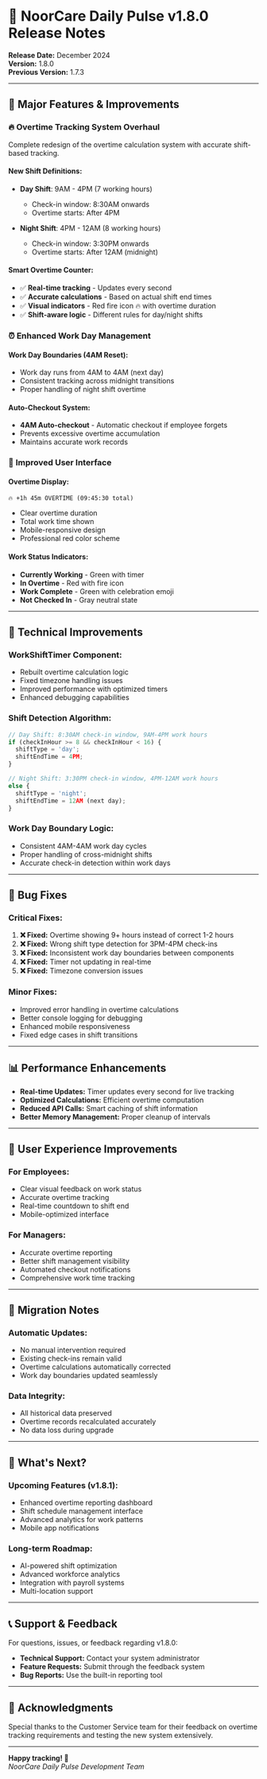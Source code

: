 # 🚀 NoorCare Daily Pulse v1.8.0 Release Notes

**Release Date:** December 2024  
**Version:** 1.8.0  
**Previous Version:** 1.7.3

---

## 🎯 **Major Features & Improvements**

### 🔥 **Overtime Tracking System Overhaul**
Complete redesign of the overtime calculation system with accurate shift-based tracking.

#### **New Shift Definitions:**
- **Day Shift**: 9AM - 4PM (7 working hours)
  - Check-in window: 8:30AM onwards
  - Overtime starts: After 4PM
  
- **Night Shift**: 4PM - 12AM (8 working hours)  
  - Check-in window: 3:30PM onwards
  - Overtime starts: After 12AM (midnight)

#### **Smart Overtime Counter:**
- ✅ **Real-time tracking** - Updates every second
- ✅ **Accurate calculations** - Based on actual shift end times
- ✅ **Visual indicators** - Red fire icon 🔥 with overtime duration
- ✅ **Shift-aware logic** - Different rules for day/night shifts

### ⏰ **Enhanced Work Day Management**

#### **Work Day Boundaries (4AM Reset):**
- Work day runs from 4AM to 4AM (next day)
- Consistent tracking across midnight transitions
- Proper handling of night shift overtime

#### **Auto-Checkout System:**
- **4AM Auto-checkout** - Automatic checkout if employee forgets
- Prevents excessive overtime accumulation
- Maintains accurate work records

### 🎨 **Improved User Interface**

#### **Overtime Display:**
```
🔥 +1h 45m OVERTIME (09:45:30 total)
```
- Clear overtime duration
- Total work time shown
- Mobile-responsive design
- Professional red color scheme

#### **Work Status Indicators:**
- **Currently Working** - Green with timer
- **In Overtime** - Red with fire icon
- **Work Complete** - Green with celebration emoji
- **Not Checked In** - Gray neutral state

---

## 🔧 **Technical Improvements**

### **WorkShiftTimer Component:**
- Rebuilt overtime calculation logic
- Fixed timezone handling issues
- Improved performance with optimized timers
- Enhanced debugging capabilities

### **Shift Detection Algorithm:**
```typescript
// Day Shift: 8:30AM check-in window, 9AM-4PM work hours
if (checkInHour >= 8 && checkInHour < 16) {
  shiftType = 'day';
  shiftEndTime = 4PM;
}

// Night Shift: 3:30PM check-in window, 4PM-12AM work hours  
else {
  shiftType = 'night';
  shiftEndTime = 12AM (next day);
}
```

### **Work Day Boundary Logic:**
- Consistent 4AM-4AM work day cycles
- Proper handling of cross-midnight shifts
- Accurate check-in detection within work days

---

## 🐛 **Bug Fixes**

### **Critical Fixes:**
1. **❌ Fixed:** Overtime showing 9+ hours instead of correct 1-2 hours
2. **❌ Fixed:** Wrong shift type detection for 3PM-4PM check-ins
3. **❌ Fixed:** Inconsistent work day boundaries between components
4. **❌ Fixed:** Timer not updating in real-time
5. **❌ Fixed:** Timezone conversion issues

### **Minor Fixes:**
- Improved error handling in overtime calculations
- Better console logging for debugging
- Enhanced mobile responsiveness
- Fixed edge cases in shift transitions

---

## 📊 **Performance Enhancements**

- **Real-time Updates:** Timer updates every second for live tracking
- **Optimized Calculations:** Efficient overtime computation
- **Reduced API Calls:** Smart caching of shift information
- **Better Memory Management:** Proper cleanup of intervals

---

## 🎯 **User Experience Improvements**

### **For Employees:**
- Clear visual feedback on work status
- Accurate overtime tracking
- Real-time countdown to shift end
- Mobile-optimized interface

### **For Managers:**
- Accurate overtime reporting
- Better shift management visibility
- Automated checkout notifications
- Comprehensive work time tracking

---

## 🔄 **Migration Notes**

### **Automatic Updates:**
- No manual intervention required
- Existing check-ins remain valid
- Overtime calculations automatically corrected
- Work day boundaries updated seamlessly

### **Data Integrity:**
- All historical data preserved
- Overtime records recalculated accurately
- No data loss during upgrade

---

## 🚀 **What's Next?**

### **Upcoming Features (v1.8.1):**
- Enhanced overtime reporting dashboard
- Shift schedule management interface
- Advanced analytics for work patterns
- Mobile app notifications

### **Long-term Roadmap:**
- AI-powered shift optimization
- Advanced workforce analytics
- Integration with payroll systems
- Multi-location support

---

## 📞 **Support & Feedback**

For questions, issues, or feedback regarding v1.8.0:
- **Technical Support:** Contact your system administrator
- **Feature Requests:** Submit through the feedback system
- **Bug Reports:** Use the built-in reporting tool

---

## 🙏 **Acknowledgments**

Special thanks to the Customer Service team for their feedback on overtime tracking requirements and testing the new system extensively.

---

**Happy tracking! 🎉**  
*NoorCare Daily Pulse Development Team* 